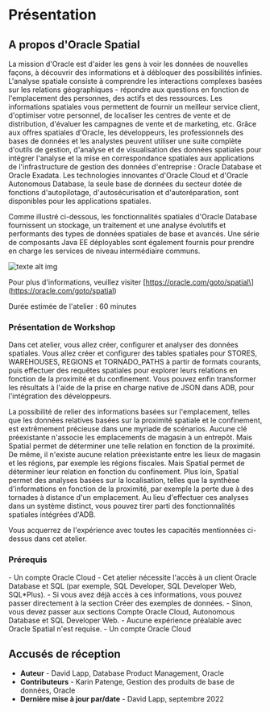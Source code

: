# Présentation

## A propos d'Oracle Spatial

La mission d'Oracle est d'aider les gens à voir les données de nouvelles façons, à découvrir des informations et à débloquer des possibilités infinies. L'analyse spatiale consiste à comprendre les interactions complexes basées sur les relations géographiques - répondre aux questions en fonction de l'emplacement des personnes, des actifs et des ressources. Les informations spatiales vous permettent de fournir un meilleur service client, d'optimiser votre personnel, de localiser les centres de vente et de distribution, d'évaluer les campagnes de vente et de marketing, etc. Grâce aux offres spatiales d'Oracle, les développeurs, les professionnels des bases de données et les analystes peuvent utiliser une suite complète d'outils de gestion, d'analyse et de visualisation des données spatiales pour intégrer l'analyse et la mise en correspondance spatiales aux applications de l'infrastructure de gestion des données d'entreprise : Oracle Database et Oracle Exadata. Les technologies innovantes d'Oracle Cloud et d'Oracle Autonomous Database, la seule base de données du secteur dotée de fonctions d'autopilotage, d'autosécurisation et d'autoréparation, sont disponibles pour les applications spatiales.

Comme illustré ci-dessous, les fonctionnalités spatiales d'Oracle Database fournissent un stockage, un traitement et une analyse évolutifs et performants des types de données spatiales de base et avancés. Une série de composants Java EE déployables sont également fournis pour prendre en charge les services de niveau intermédiaire communs.

![texte alt img](./images/spatial-platform.png)

Pour plus d'informations, veuillez visiter \[https://oracle.com/goto/spatial\] (https://oracle.com/goto/spatial)

Durée estimée de l'atelier : 60 minutes

### Présentation de Workshop

Dans cet atelier, vous allez créer, configurer et analyser des données spatiales. Vous allez créer et configurer des tables spatiales pour STORES, WAREHOUSES, REGIONS et TORNADO\_PATHS à partir de formats courants, puis effectuer des requêtes spatiales pour explorer leurs relations en fonction de la proximité et du confinement. Vous pouvez enfin transformer les résultats à l'aide de la prise en charge native de JSON dans ADB, pour l'intégration des développeurs.

La possibilité de relier des informations basées sur l'emplacement, telles que les données relatives basées sur la proximité spatiale et le confinement, est extrêmement précieuse dans une myriade de scénarios. Aucune clé préexistante n'associe les emplacements de magasin à un entrepôt. Mais Spatial permet de déterminer une telle relation en fonction de la proximité. De même, il n'existe aucune relation préexistante entre les lieux de magasin et les régions, par exemple les régions fiscales. Mais Spatial permet de déterminer leur relation en fonction du confinement. Plus loin, Spatial permet des analyses basées sur la localisation, telles que la synthèse d'informations en fonction de la proximité, par exemple la perte due à des tornades à distance d'un emplacement. Au lieu d'effectuer ces analyses dans un système distinct, vous pouvez tirer parti des fonctionnalités spatiales intégrées d'ADB.

Vous acquerrez de l'expérience avec toutes les capacités mentionnées ci-dessus dans cet atelier.

### Prérequis

\- Un compte Oracle Cloud \- Cet atelier nécessite l'accès à un client Oracle Database et SQL (par exemple, SQL Developer, SQL Developer Web, SQL\*Plus). - Si vous avez déjà accès à ces informations, vous pouvez passer directement à la section Créer des exemples de données. - Sinon, vous devez passer aux sections Compte Oracle Cloud, Autonomous Database et SQL Developer Web. - Aucune expérience préalable avec Oracle Spatial n'est requise. - Un compte Oracle Cloud

## Accusés de réception

*   **Auteur** - David Lapp, Database Product Management, Oracle
*   **Contributeurs** - Karin Patenge, Gestion des produits de base de données, Oracle
*   **Dernière mise à jour par/date** - David Lapp, septembre 2022